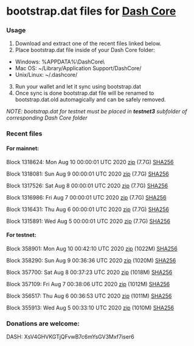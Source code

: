# bootstrap.dat files for [Dash Core](https://github.com/dashpay/dash)

### Usage

1. Download and extract one of the recent files linked below.
2. Place bootstrap.dat file inside of your Dash Core folder:
 - Windows: %APPDATA%\DashCore\
 - Mac OS: ~/Library/Application Support/DashCore/
 - Unix/Linux: ~/.dashcore/
3. Run your wallet and let it sync using bootstrap.dat
4. Once sync is done bootstrap.dat file will be renamed to bootstrap.dat.old automagically and can be safely removed.

_NOTE: bootstrap.dat for testnet must be placed in **testnet3** subfolder of corresponding Dash Core folder_

### Recent files

#### For mainnet:

Block 1318624: Mon Aug 10 00:00:01 UTC 2020 [zip](https://dash-bootstrap.ams3.digitaloceanspaces.com/mainnet/2020-08-10/bootstrap.dat.zip) (7.7G) [SHA256](https://dash-bootstrap.ams3.digitaloceanspaces.com/mainnet/2020-08-10/sha256.txt)

Block 1318081: Sun Aug  9 00:00:01 UTC 2020 [zip](https://dash-bootstrap.ams3.digitaloceanspaces.com/mainnet/2020-08-09/bootstrap.dat.zip) (7.7G) [SHA256](https://dash-bootstrap.ams3.digitaloceanspaces.com/mainnet/2020-08-09/sha256.txt)

Block 1317526: Sat Aug  8 00:00:01 UTC 2020 [zip](https://dash-bootstrap.ams3.digitaloceanspaces.com/mainnet/2020-08-08/bootstrap.dat.zip) (7.7G) [SHA256](https://dash-bootstrap.ams3.digitaloceanspaces.com/mainnet/2020-08-08/sha256.txt)

Block 1316986: Fri Aug  7 00:00:01 UTC 2020 [zip](https://dash-bootstrap.ams3.digitaloceanspaces.com/mainnet/2020-08-07/bootstrap.dat.zip) (7.7G) [SHA256](https://dash-bootstrap.ams3.digitaloceanspaces.com/mainnet/2020-08-07/sha256.txt)

Block 1316431: Thu Aug  6 00:00:01 UTC 2020 [zip](https://dash-bootstrap.ams3.digitaloceanspaces.com/mainnet/2020-08-06/bootstrap.dat.zip) (7.7G) [SHA256](https://dash-bootstrap.ams3.digitaloceanspaces.com/mainnet/2020-08-06/sha256.txt)

Block 1315891: Wed Aug  5 00:00:01 UTC 2020 [zip](https://dash-bootstrap.ams3.digitaloceanspaces.com/mainnet/2020-08-05/bootstrap.dat.zip) (7.7G) [SHA256](https://dash-bootstrap.ams3.digitaloceanspaces.com/mainnet/2020-08-05/sha256.txt)


#### For testnet:

Block 358901: Mon Aug 10 00:42:10 UTC 2020 [zip](https://dash-bootstrap.ams3.digitaloceanspaces.com/testnet/2020-08-10/bootstrap.dat.zip) (1022M) [SHA256](https://dash-bootstrap.ams3.digitaloceanspaces.com/testnet/2020-08-10/sha256.txt)

Block 358290: Sun Aug  9 00:36:36 UTC 2020 [zip](https://dash-bootstrap.ams3.digitaloceanspaces.com/testnet/2020-08-09/bootstrap.dat.zip) (1020M) [SHA256](https://dash-bootstrap.ams3.digitaloceanspaces.com/testnet/2020-08-09/sha256.txt)

Block 357700: Sat Aug  8 00:37:23 UTC 2020 [zip](https://dash-bootstrap.ams3.digitaloceanspaces.com/testnet/2020-08-08/bootstrap.dat.zip) (1018M) [SHA256](https://dash-bootstrap.ams3.digitaloceanspaces.com/testnet/2020-08-08/sha256.txt)

Block 357109: Fri Aug  7 00:38:06 UTC 2020 [zip](https://dash-bootstrap.ams3.digitaloceanspaces.com/testnet/2020-08-07/bootstrap.dat.zip) (1012M) [SHA256](https://dash-bootstrap.ams3.digitaloceanspaces.com/testnet/2020-08-07/sha256.txt)

Block 356517: Thu Aug  6 00:36:53 UTC 2020 [zip](https://dash-bootstrap.ams3.digitaloceanspaces.com/testnet/2020-08-06/bootstrap.dat.zip) (1011M) [SHA256](https://dash-bootstrap.ams3.digitaloceanspaces.com/testnet/2020-08-06/sha256.txt)

Block 355913: Wed Aug  5 00:33:10 UTC 2020 [zip](https://dash-bootstrap.ams3.digitaloceanspaces.com/testnet/2020-08-05/bootstrap.dat.zip) (1010M) [SHA256](https://dash-bootstrap.ams3.digitaloceanspaces.com/testnet/2020-08-05/sha256.txt)


### Donations are welcome:

DASH: XsV4GHVKGTjQFvwB7c6mYsGV3Mxf7iser6
